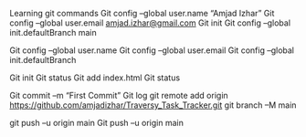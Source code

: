 Learning git commands
Git config –global user.name “Amjad Izhar”
Git config –global user.email amjad.izhar@gmail.com
Git init
Git config –global init.defaultBranch main

Git config –global user.name
Git config –global user.email
Git config –global init.defaultBranch

Git init
Git status
Git add index.html
Git status

Git commit –m “First Commit”
Git log
git remote add origin https://github.com/amjadizhar/Traversy_Task_Tracker.git
git branch –M main

git push –u origin main
Git push –u origin main

 




